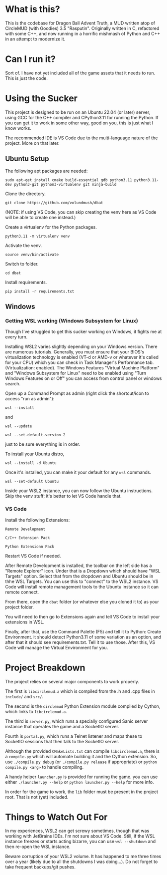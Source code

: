# What is this?
This is the codebase for Dragon Ball Advent Truth, a MUD written atop of CircleMUD (with Goodies) 3.5 "Rasputin". Originally written in C, refactored with some C++, and now running in a horrific mishmash of Python and C++ in an attempt to modernize it.

# Can I run it?
Sort of. I have not yet included all of the game assets that it needs to run. This is just the code.

# Using the Sucker

This project is designed to be run on an Ubuntu 22.04 (or later) server, using GCC for the C++ compiler and CPython3.11 for running the Python. If you can get it to work in some other way, good on you, this is just what I know works.

The recommended IDE is VS Code due to the multi-language nature of the project. More on that later.

## Ubuntu Setup
The following apt packages are needed:

`sudo apt-get install cmake build-essential gdb python3.11 python3.11-dev python3-git python3-virtualenv git ninja-build`

Clone the directory.

`git clone https://github.com/volundmush/dbat`

(NOTE: if using VS Code, you can skip creating the venv here as VS Code will be able to create one instead.)

Create a virtualenv for the Python packages.

`python3.11 -m virtualenv venv`

Activate the venv.

`source venv/bin/activate`

Switch to folder.

`cd dbat`

Install requirements.

`pip install -r requirements.txt`

## Windows

### Getting WSL working (Windows Subsystem for Linux)
Though I've struggled to get this sucker working on Windows, it fights me at every turn.

Installing WSL2 varies slightly depending on your Windows version. There are numerous tutorials. Generally, you must ensure that your BIOS's virtualization technology is enabled (VT-d or AMD-v or whatever it's called for your CPU) which you can check in Task Manager's Performance tab. (Virtualization: enabled). The Windows Features "Virtual Machine Platform" and "Windows Subsystem for Linux" need to be enabled using "Turn Windows Features on or Off" you can access from control panel or windows search.

Open up a Command Prompt as admin (right click the shortcut/icon to access "run as admin"):

`wsl --install`

and

`wsl --update`

`wsl --set-default-version 2`

just to be sure everything is in order.

To install your Ubuntu distro,

`wsl --install -d Ubuntu`

Once it's installed, you can make it your default for any `wsl` commands.

`wsl --set-default Ubuntu`

Inside your WSL2 instance, you can now follow the Ubuntu instructions. Skip the venv stuff; it's better to let VS Code handle that.

### VS Code
Install the following Extensions:

`Remote Development`

`C/C++ Extension Pack`

`Python Extensionn Pack`

Restart VS Code if needed.

After Remote Development is installed, the toolbar on the left side has a "Remote Explorer" icon. Under that is a Dropdown which should have "WSL Targets" option. Select that from the dropdown and Ubuntu should be in thhe WSL Targets. You can use this to "connect" to the WSL2 instance. VS Code will install remote management tools to the Ubuntu instance so it can remote connect.

From there, open the `dbat` folder (or whatever else you cloned it to) as your project folder.

You will need to then go to Extensions again and tell VS Code to install your extensions in WSL.

Finally, after that, use the Command Palette (F5) and tell it to Python: Create Environment. it should detect Python3.11 of some variation as an option, and after that it should see requirements.txt. Tell it to use those. After this, VS Code will manage the Virtual Environment for you.

# Project Breakdown
The project relies on several major components to work properly.

The first is `libcirclemud.a` which is compiled from the .h and .cpp files in `include/` and `src/`.

The second is the `circlemud` Python Extension module compiled by Cython, which links to `libcirclemud.a`.

The third is `server.py`, which runs a specially configured Sanic server instance that operates the game and a SocketIO server.

Fourth is `portal.py`, which runs a Telnet listener and maps these to SocketIO sessions that then talk to the SocketIO server.

Although the provided `CMakeLists.txt` can compile `libcirclemud.a`, there is a `compile.py` which will automate building it and the Cython extension. So, use `./compile.py debug` (or `./compile.py release` if appropriate) or `python compile.py <arg>` to handle compiling.

A handy helper `launcher.py` is provided for running the game. you can use either `./launcher.py --help` or `python launcher.py --help` for more info.

In order for the game to work, the `lib` folder must be present in the project root. That is not (yet) included.

# Things to Watch Out For
In my experiences, WSL2 can get screwy sometimes, though that was working with JetBrains IDEs. I'm not sure about VS Code. Still, if the WSL instance freezes or starts acting bizarre, you can use `wsl --shutdown` and then re-open the WSL instance.

Beware corruption of your WSL2 volume. It has happened to me three times over a year (likely due to all the shutdowns I was doing...). Do not forget to take frequent backups/git pushes.